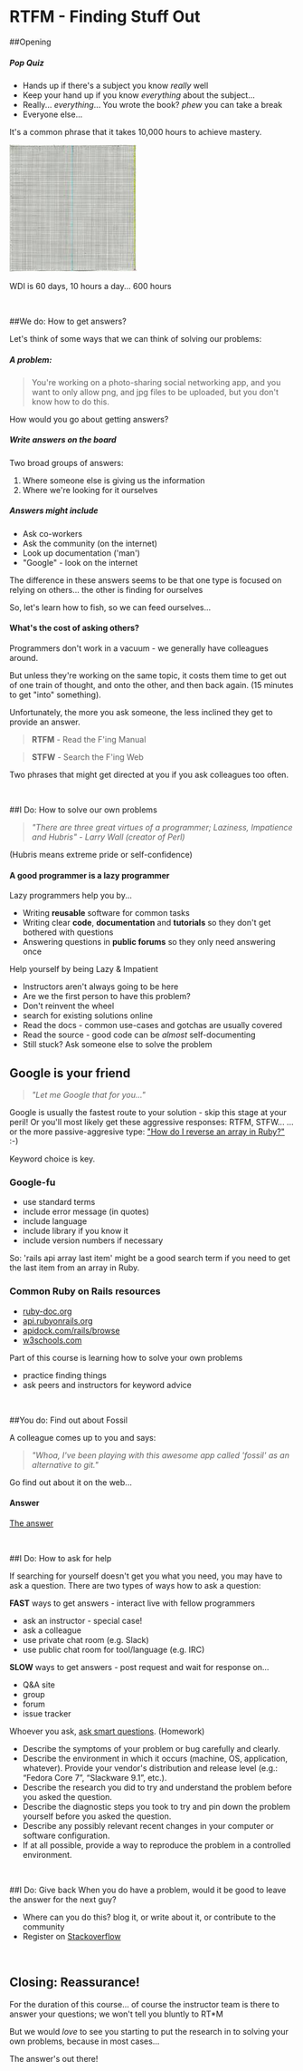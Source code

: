 RTFM - Finding Stuff Out
=====

##Opening

##### Pop Quiz

- Hands up if there's a subject you know *really* well
- Keep your hand up if you know *everything* about the subject...
- Really... *everything*... You wrote the book? *phew* you can take a break
- Everyone else...
    
It's a common phrase that it takes 10,000 hours to achieve mastery.

![image](10_000_hours.jpeg)

WDI is 60 days, 10 hours a day... 600 hours

<br>

##We do: How to get answers?

Let's think of some ways that we can think of solving our problems:

##### A problem: 

> You're working on a photo-sharing social networking app, and you want to only allow png, and jpg files to be uploaded, but you don't know how to do this.

How would you go about getting answers?

##### Write answers on the board
 
Two broad groups of answers: 

1. Where someone else is giving us the information
2. Where we're looking for it ourselves
  
##### Answers might include

- Ask co-workers
- Ask the community (on the internet)
- Look up documentation ('man')
- "Google" - look on the internet

The difference in these answers seems to be that one type is focused on relying on others... the other is finding for ourselves

So, let's learn how to fish, so we can feed ourselves...
   
#### What's the cost of asking others?

Programmers don't work in a vacuum - we generally have colleagues around.

But unless they're working on the same topic, it costs them time to get out of one train of thought, and onto the other, and then back again. (15 minutes to get "into" something).

Unfortunately, the more you ask someone, the less inclined they get to provide an answer.  

> **RTFM** - Read the F'ing Manual

> **STFW** - Search the F'ing Web

Two phrases that might get directed at you if you ask colleagues too often.

<br>

##I Do: How to solve our own problems

> <cite>"*There are three great virtues of a programmer; Laziness, Impatience and Hubris*" - Larry Wall (creator of Perl)<cite>  

(Hubris means extreme pride or self-confidence)

#### A good programmer is a lazy programmer

Lazy programmers help you by...

- Writing **reusable** software for common tasks
- Writing clear **code**, **documentation** and **tutorials** so they don't get bothered with questions
- Answering questions in **public forums** so they only need answering once

Help yourself by being Lazy & Impatient

- Instructors aren't always going to be here
- Are we the first person to have this problem?
- Don't reinvent the wheel
- search for existing solutions online
- Read the docs - common use-cases and gotchas are usually covered
- Read the source - good code can be _almost_ self-documenting
- Still stuck? Ask someone else to solve the problem


## Google is your friend

> <cite>"Let me Google that for you..."</cite>

Google is usually the fastest route to your solution - skip this stage at your peril!
Or you'll most likely get these aggressive responses: RTFM, STFW...
... or the more passive-aggresive type: ["How do I reverse an array in Ruby?"](http://lmgtfy.com/?q=how+do+I+reverse+an+array+in+ruby) :-)

Keyword choice is key. 

### Google-fu

* use standard terms
* include error message (in quotes)
* include language
* include library if you know it
* include version numbers if necessary

So: 'rails api array last item' might be a good search term if you need to get the last item from an array in Ruby.

    
### Common Ruby on Rails resources
  - [ruby-doc.org](http://ruby-doc.org)
  - [api.rubyonrails.org](http://api.rubyonrails.org)
  - [apidock.com/rails/browse](http://apidock.com/rails/browse)
  - [w3schools.com](http://w3schools.com)

Part of this course is learning how to solve your own problems

* practice finding things
* ask peers and instructors for keyword advice

<br>

##You do: Find out about Fossil

A colleague comes up to you and says:

> <cite>"Whoa, I've been playing with this awesome app called 'fossil' as an alternative to git."</cite>

Go find out about it on the web...

#### Answer

[The answer](www.fossil-scm.org)

<br>

##I Do: How to ask for help

If searching for yourself doesn't get you what you need, you may have to ask a question. There are two types of ways how to ask a question:

**FAST** ways to get answers - interact live with fellow programmers

* ask an instructor - special case!
* ask a colleague
* use private chat room (e.g. Slack)
* use public chat room for tool/language (e.g. IRC)

**SLOW** ways to get answers - post request and wait for response on...

* Q&A site
* group
* forum
* issue tracker

Whoever you ask, [ask smart questions](http://www.catb.org/esr/faqs/smart-questions.html). (Homework)

  - Describe the symptoms of your problem or bug carefully and clearly.
  - Describe the environment in which it occurs (machine, OS, application, whatever). Provide your vendor's distribution and release level (e.g.: “Fedora Core 7”, “Slackware 9.1”, etc.).
  - Describe the research you did to try and understand the problem before you asked the question.
  - Describe the diagnostic steps you took to try and pin down the problem yourself before you asked the question.
  - Describe any possibly relevant recent changes in your computer or software configuration.
  - If at all possible, provide a way to reproduce the problem in a controlled environment.

<br>

##I Do: Give back
When you do have a problem, would it be good to leave the answer for the next guy?

  - Where can you do this? blog it, or write about it, or contribute to the community
  - Register on [Stackoverflow](http://stackoverflow.com/)

<br> 

## Closing: Reassurance!

For the duration of this course... of course the instructor team is there to answer your questions; we won't tell you bluntly to RT*M

But we would *love* to see you starting to put the research in to solving your own problems, because in most cases...

The answer's out there!

